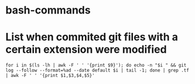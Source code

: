 # bash-commands

# List when commited git files with a certain extension were modified
````
for i in $(ls -lh | awk -F ' ' '{print $9}'); do echo -n "$i " && git log --follow --format=%ad --date default $i | tail -1; done | grep .tf | awk -F ' ' '{print $1,$3,$4,$5}'
